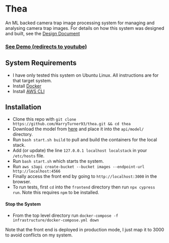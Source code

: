 # Thea
An ML backed camera trap image processing system for managing and analysing camera trap images. For details on how this system was designed and built, see the [Design Document](https://github.com/HarryTurner93/thea/blob/main/DESIGN.md)

### [See Demo (redirects to youtube)](https://youtu.be/s9UlLipUJwE)

## System Requirements

- I have only tested this system on Ubuntu Linux. All instructions are for that target system.
- Install [Docker](https://docs.docker.com/engine/install/)
- Install [AWS CLI](https://docs.aws.amazon.com/cli/latest/userguide/install-cliv2-linux.html)

## Installation

- Clone this repo with `git clone https://github.com/HarryTurner93/thea.git && cd thea `
- Download the model from [here](https://drive.google.com/file/d/1UUwsKd064Pw1cCk-CFPV8RR1igBkM5Df/view?usp=sharing) and place it into the `api/model/` directory.
- Run `bash start.sh build` to pull and build the containers for the local stack.
- Add (or update) the line `127.0.0.1 localhost localstack` in your `/etc/hosts` file.
- Run `bash start.sh` which starts the system.
- Run `aws s3api create-bucket --bucket images --endpoint-url http://localhost:4566`
- Finally access the front end by going to `http://localhost:3000` in the browser. 
- To run tests, first `cd` into the `frontend` directory then run `npx cypress run`. Note this requires `npm` to be installed.

#### Stop the System
 - From the top level directory run `docker-compose -f infrastructure/docker-compose.yml down`

Note that the front end is deployed in production mode, I just map it to 3000 to avoid conflicts on my system.
